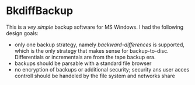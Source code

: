 # BkdiffBackup

This is a *vey simple* backup software for MS Windows.
I had the following design goals:

- only one backup strategy, namely *backward-differences* is supported, which is 
  the only strategy that makes sense for backup-to-disc.
  Differentials or incrementals are from the tape backup era.
- backups should be parsable with a standard file browser
- no encryption of backups or additional security; security ans user acces controll should be handeled by the file system
  and networks share 
  
  
  
  
  
  
